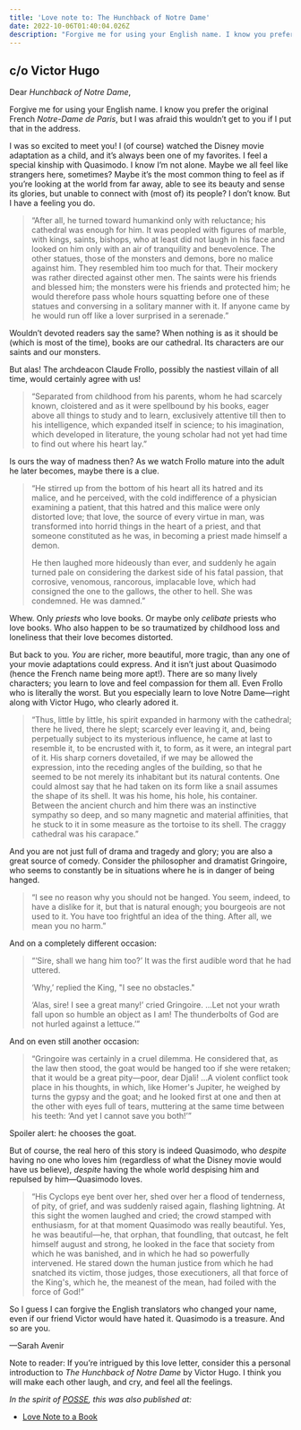 ```yaml
---
title: 'Love note to: The Hunchback of Notre Dame'
date: 2022-10-06T01:40:04.026Z
description: "Forgive me for using your English name. I know you prefer the original French Notre-Dame de Paris, but I was afraid this wouldn’t get to you if I put that in the address. I was so excited to meet you! I (of course) watched the Disney movie adaptation as a child, and it’s always been one of my favorites. I feel a special kinship with Quasimodo. I know I’m not alone. Maybe we all feel like strangers here, sometimes? Maybe it’s the most common thing to feel as if you’re looking at the world from far away, able to see its beauty and sense its glories, but unable to connect with (most of) its people? I don’t know. But I have a feeling you do."
---
```


## c/o Victor Hugo

Dear *Hunchback of Notre Dame*,

Forgive me for using your English name. I know you prefer the original French *Notre-Dame de Paris*, but I was afraid this wouldn’t get to you if I put that in the address.

I was so excited to meet you! I (of course) watched the Disney movie adaptation as a child, and it’s always been one of my favorites. I feel a special kinship with Quasimodo. I know I’m not alone. Maybe we all feel like strangers here, sometimes? Maybe it’s the most common thing to feel as if you’re looking at the world from far away, able to see its beauty and sense its glories, but unable to connect with (most of) its people? I don’t know. But I have a feeling you do.

> “After all, he turned toward humankind only with reluctance; his cathedral was enough for him. It was peopled with figures of marble, with kings, saints, bishops, who at least did not laugh in his face and looked on him only with an air of tranquility and benevolence. The other statues, those of the monsters and demons, bore no malice against him. They resembled him too much for that. Their mockery was rather directed against other men. The saints were his friends and blessed him; the monsters were his friends and protected him; he would therefore pass whole hours squatting before one of these statues and conversing in a solitary manner with it. If anyone came by he would run off like a lover surprised in a serenade.”

Wouldn’t devoted readers say the same? When nothing is as it should be (which is most of the time), books are our cathedral. Its characters are our saints and our monsters.

But alas! The archdeacon Claude Frollo, possibly the nastiest villain of all time, would certainly agree with us!

> “Separated from childhood from his parents, whom he had scarcely known, cloistered and as it were spellbound by his books, eager above all things to study and to learn, exclusively attentive till then to his intelligence, which expanded itself in science; to his imagination, which developed in literature, the young scholar had not yet had time to find out where his heart lay.”

Is ours the way of madness then? As we watch Frollo mature into the adult he later becomes, maybe there is a clue.

> “He stirred up from the bottom of his heart all its hatred and its malice, and he perceived, with the cold indifference of a physician examining a patient, that this hatred and this malice were only distorted love; that love, the source of every virtue in man, was transformed into horrid things in the heart of a priest, and that someone constituted as he was, in becoming a priest made himself a demon.
> 
> He then laughed more hideously than ever, and suddenly he again turned pale on considering the darkest side of his fatal passion, that corrosive, venomous, rancorous, implacable love, which had consigned the one to the gallows, the other to hell. She was condemned. He was damned.”

Whew. Only *priests* who love books. Or maybe only *celibate* priests who love books. Who also happen to be so traumatized by childhood loss and loneliness that their love becomes distorted.

But back to you. *You* are richer, more beautiful, more tragic, than any one of your movie adaptations could express. And it isn’t just about Quasimodo (hence the French name being more apt!). There are so many lively characters; you learn to love and feel compassion for them all. Even Frollo who is literally the worst. But you especially learn to love Notre Dame—right along with Victor Hugo, who clearly adored it.

> “Thus, little by little, his spirit expanded in harmony with the cathedral; there he lived, there he slept; scarcely ever leaving it, and, being perpetually subject to its mysterious influence, he came at last to resemble it, to be encrusted with it, to form, as it were, an integral part of it. His sharp corners dovetailed, if we may be allowed the expression, into the receding angles of the building, so that he seemed to be not merely its inhabitant but its natural contents. One could almost say that he had taken on its form like a snail assumes the shape of its shell. It was his home, his hole, his container. Between the ancient church and him there was an instinctive sympathy so deep, and so many magnetic and material affinities, that he stuck to it in some measure as the tortoise to its shell. The craggy cathedral was his carapace.”

And you are not just full of drama and tragedy and glory; you are also a great source of comedy. Consider the philosopher and dramatist Gringoire, who seems to constantly be in situations where he is in danger of being hanged.

> “I see no reason why you should not be hanged. You seem, indeed, to have a dislike for it, but that is natural enough; you bourgeois are not used to it. You have too frightful an idea of the thing. After all, we mean you no harm.”

And on a completely different occasion:

> “‘Sire, shall we hang him too?’ It was the first audible word that he had uttered.
> 
> ‘Why,’ replied the King, "I see no obstacles."
>
> ‘Alas, sire! I see a great many!’ cried Gringoire. …Let not your wrath fall upon so humble an object as I am! The thunderbolts of God are not hurled against a lettuce.’”

And on even still another occasion:

> “Gringoire was certainly in a cruel dilemma. He considered that, as the law then stood, the goat would be hanged too if she were retaken; that it would be a great pity—poor, dear Djali! …A violent conflict took place in his thoughts, in which, like Homer's Jupiter, he weighed by turns the gypsy and the goat; and he looked first at one and then at the other with eyes full of tears, muttering at the same time between his teeth: ‘And yet I cannot save you both!’”

Spoiler alert: he chooses the goat.

But of course, the real hero of this story is indeed Quasimodo, who *despite* having no one who loves him (regardless of what the Disney movie would have us believe), *despite* having the whole world despising him and repulsed by him—Quasimodo loves.

> “His Cyclops eye bent over her, shed over her a flood of tenderness, of pity, of grief, and was suddenly raised again, flashing lightning. At this sight the women laughed and cried; the crowd stamped with enthusiasm, for at that moment Quasimodo was really beautiful. Yes, he was beautiful—he, that orphan, that foundling, that outcast, he felt himself august and strong, he looked in the face that society from which he was banished, and in which he had so powerfully intervened. He stared down the human justice from which he had snatched its victim, those judges, those executioners, all that force of the King's, which he, the meanest of the mean, had foiled with the force of God!”

So I guess I can forgive the English translators who changed your name, even if our friend Victor would have hated it. Quasimodo is a treasure. And so are you.

—Sarah Avenir

Note to reader: If you’re intrigued by this love letter, consider this a personal introduction to *The Hunchback of Notre Dame* by Victor Hugo. I think you will make each other laugh, and cry, and feel all the feelings.

*In the spirit of [POSSE](https://indieweb.org/POSSE), this was also published at:*

* [Love Note to a Book](https://lovenotetoabook.substack.com/p/to-the-hunchback-of-notre-dame)
